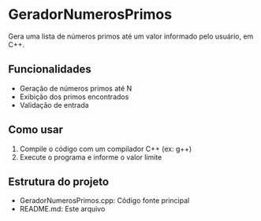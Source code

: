 # GeradorNumerosPrimos

Gera uma lista de números primos até um valor informado pelo usuário, em C++.

## Funcionalidades
- Geração de números primos até N
- Exibição dos primos encontrados
- Validação de entrada

## Como usar
1. Compile o código com um compilador C++ (ex: g++)
2. Execute o programa e informe o valor limite

## Estrutura do projeto
- GeradorNumerosPrimos.cpp: Código fonte principal
- README.md: Este arquivo  
